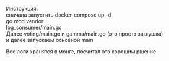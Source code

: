 Инструкция:  
сначала запустить docker-compose up -d  
go mod vendor  
log_consumer/main.go  
Далее voting/main.go и gamma/main.go (это просто заглушка)  
и далее запускаем основной main  

Все логи хранятся в монге, посчитал это хорошим ршение